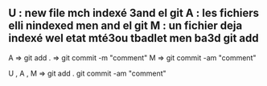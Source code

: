 U : new file mch indexé 3and el git
A : les fichiers elli nindexed men and el git
M : un fichier deja indexé wel etat mté3ou tbadlet men ba3d git add
-----------
A 
=> git add .
=> git commit -m "comment"
M
=> git commit -am "comment"

U , A , M => 
git add .
git commit -am "comment"